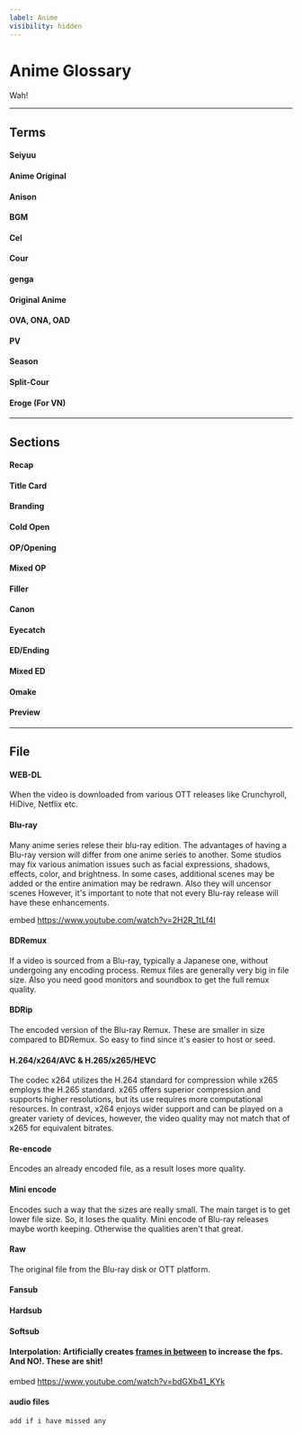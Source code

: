 ```yaml
---
label: Anime
visibility: hidden
---
```



# Anime Glossary
Wah!

___
## Terms

#### Seiyuu

#### Anime Original

#### Anison

#### BGM

#### Cel

#### Cour

####  genga

#### Original Anime

#### OVA, ONA, OAD

#### PV

#### Season

#### Split-Cour

#### Eroge (For VN)

___
## Sections

#### Recap

#### Title Card

#### Branding

#### Cold Open

#### OP/Opening

#### Mixed OP

#### Filler

#### Canon

#### Eyecatch

#### ED/Ending

#### Mixed ED

#### Omake

#### Preview


___
## File

#### WEB-DL
When the video is downloaded from various OTT releases like Crunchyroll, HiDive, Netflix etc.

#### Blu-ray
Many anime series relese their blu-ray edition. The advantages of having a Blu-ray version will differ from one anime series to another. Some studios may fix various animation issues such as facial expressions, shadows, effects, color, and brightness. In some cases, additional scenes may be added or the entire animation may be redrawn. Also they will uncensor  scenes However, it's important to note that not every Blu-ray release will have these enhancements.

embed https://www.youtube.com/watch?v=2H2R_1tLf4I

#### BDRemux
If a video is sourced from a Blu-ray, typically a Japanese one, without undergoing any encoding process. Remux files are generally very big in file size. Also you need good monitors and soundbox to get the full remux quality.

#### BDRip
The encoded version of the Blu-ray Remux. These are smaller in size compared to BDRemux. So easy to find since it's easier to host or seed.

#### H.264/x264/AVC & H.265/x265/HEVC
The codec x264 utilizes the H.264 standard for compression while x265 employs the H.265 standard. x265 offers superior compression and supports higher resolutions, but its use requires more computational resources. In contrast, x264 enjoys wider support and can be played on a greater variety of devices, however, the video quality may not match that of x265 for equivalent bitrates.

#### Re-encode
Encodes an already encoded file, as a result loses more quality.

#### Mini encode
Encodes such a way that the sizes are really small. The main target is to get lower file size. So, it loses the quality. Mini encode of Blu-ray releases maybe worth keeping. Otherwise the qualities aren't that great.

#### Raw
The original file from the Blu-ray disk or OTT platform.

#### Fansub
#### Hardsub
#### Softsub
#### Interpolation: Artificially creates [frames in between](https://www.youtube.com/watch?v=VdH4TBDeCnI) to increase the fps. And **NO!. These are shit!**

embed https://www.youtube.com/watch?v=bdGXb41_KYk
#### audio files

`add if i have missed any`